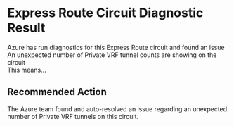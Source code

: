 <properties
pageTitle="ExRVRFTunnelCounts"
description="ExRVRFTunnelCounts"
infoBubbleText="An unexpected number of Private VRF tunnel counts are showing on the circuit.  See details on the right."
service="microsoft.network"
resource="ExpressRoute"
authors="KristinaNeyens"
displayOrder=""
articleId="exrvrftunnelcountsdiag"
diagnosticScenario="ExRVRFTunnelCounts"
selfHelpType="diagnostics"
supportTopicIds=""
resourceTags="windows"
productPesIds="15480"
cloudEnvironments="public"
/>
# Express Route Circuit Diagnostic Result
Azure has run diagnostics for this Express Route circuit and found an issue <br>
An unexpected number of Private VRF tunnel counts are showing on the circuit <br>
This means...

## **Recommended Action**
The Azure team found and auto-resolved an issue regarding an unexpected number of Private VRF tunnels on this circuit.
